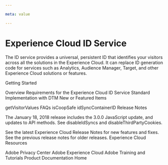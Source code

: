 ```yaml
---

meta: value

---
```


# Experience Cloud ID Service

The ID service provides a universal, persistent ID that identifies your visitors across all the solutions in the Experience Cloud. It can replace ID generation code for services such as Analytics, Audience Manager, Target, and other Experience Cloud solutions or features.

Getting Started

Overview
Requirements for the Experience Cloud ID Service
Standard Implementation with DTM
New or Featured Items

getVisitorValues
FAQs
isCoopSafe
idSyncContainerID
Release Notes

The January 18, 2018 release includes the 3.0.0 JavaScript update, and updates to API methods. See disableIdSyncs and disableThirdPartyCookies.

See the latest Experience Cloud Release Notes for new features and fixes.
See the previous release notes for older releases.
Experience Cloud Resources

Adobe Privacy Center
Adobe Experience Cloud
Adobe Training and Tutorials
Product Documentation Home
